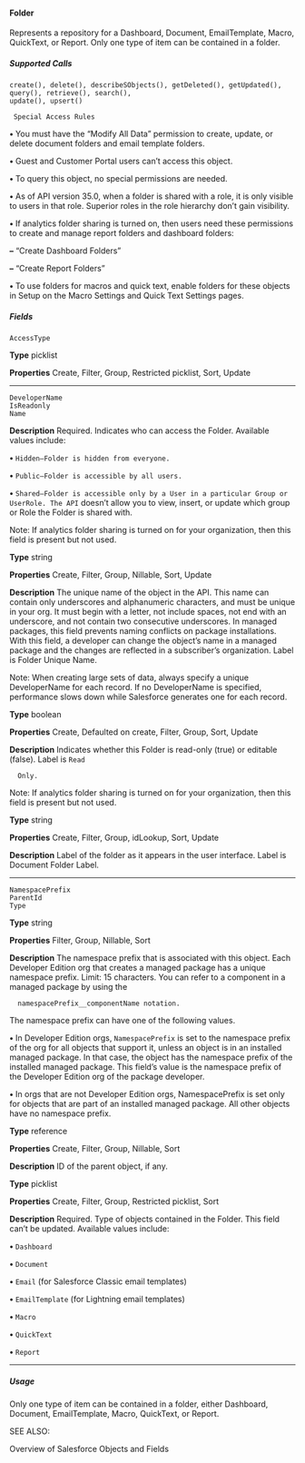 #### Folder

Represents a repository for a Dashboard, Document, EmailTemplate, Macro, QuickText, or Report. Only one type of item can be contained
in a folder.

##### Supported Calls
```
create(), delete(), describeSObjects(), getDeleted(), getUpdated(), query(), retrieve(), search(),
update(), upsert()

 Special Access Rules

```
**•** You must have the “Modify All Data” permission to create, update, or delete document folders and email template folders.

**•** Guest and Customer Portal users can’t access this object.

**•** To query this object, no special permissions are needed.

**•** As of API version 35.0, when a folder is shared with a role, it is only visible to users in that role. Superior roles in the role hierarchy
don’t gain visibility.

**•** If analytics folder sharing is turned on, then users need these permissions to create and manage report folders and dashboard folders:

**–** “Create Dashboard Folders”

**–** “Create Report Folders”

**•** To use folders for macros and quick text, enable folders for these objects in Setup on the Macro Settings and Quick Text Settings
pages.

##### Fields

```
AccessType

```

**Type**
picklist

**Properties**
Create, Filter, Group, Restricted picklist, Sort, Update


-----

```
DeveloperName
IsReadonly
Name

```

**Description**
Required. Indicates who can access the Folder. Available values include:

**•** `Hidden—Folder is hidden from everyone.`

**•** `Public—Folder is accessible by all users.`

**•** `Shared—Folder is accessible only by a User in a particular Group or UserRole. The API`
doesn’t allow you to view, insert, or update which group or Role the Folder is shared
with.

Note: If analytics folder sharing is turned on for your organization, then this field is
present but not used.

**Type**
string

**Properties**
Create, Filter, Group, Nillable, Sort, Update

**Description**
The unique name of the object in the API. This name can contain only underscores and
alphanumeric characters, and must be unique in your org. It must begin with a letter, not
include spaces, not end with an underscore, and not contain two consecutive underscores.
In managed packages, this field prevents naming conflicts on package installations. With
this field, a developer can change the object’s name in a managed package and the changes
are reflected in a subscriber’s organization. Label is Folder Unique Name.

Note: When creating large sets of data, always specify a unique DeveloperName
for each record. If no DeveloperName is specified, performance slows down while
Salesforce generates one for each record.

**Type**
boolean

**Properties**
Create, Defaulted on create, Filter, Group, Sort, Update

**Description**
Indicates whether this Folder is read-only (true) or editable (false). Label is `Read`
```
  Only.

```
Note: If analytics folder sharing is turned on for your organization, then this field is
present but not used.

**Type**
string

**Properties**
Create, Filter, Group, idLookup, Sort, Update

**Description**
Label of the folder as it appears in the user interface. Label is Document Folder Label.


-----

```
NamespacePrefix
ParentId
Type

```

**Type**
string

**Properties**
Filter, Group, Nillable, Sort

**Description**
The namespace prefix that is associated with this object. Each Developer Edition org that
creates a managed package has a unique namespace prefix. Limit: 15 characters. You can
refer to a component in a managed package by using the
```
  namespacePrefix__componentName notation.

```
The namespace prefix can have one of the following values.

**•** In Developer Edition orgs, `NamespacePrefix` is set to the namespace prefix of the
org for all objects that support it, unless an object is in an installed managed package.
In that case, the object has the namespace prefix of the installed managed package. This
field’s value is the namespace prefix of the Developer Edition org of the package
developer.

**•** In orgs that are not Developer Edition orgs, NamespacePrefix is set only for objects
that are part of an installed managed package. All other objects have no namespace
prefix.

**Type**
reference

**Properties**
Create, Filter, Group, Nillable, Sort

**Description**
ID of the parent object, if any.

**Type**
picklist

**Properties**
Create, Filter, Group, Restricted picklist, Sort

**Description**
Required. Type of objects contained in the Folder. This field can’t be updated. Available values
include:

**•** `Dashboard`

**•** `Document`

**•** `Email` (for Salesforce Classic email templates)

**•** `EmailTemplate` (for Lightning email templates)

**•** `Macro`

**•** `QuickText`

**•** `Report`


-----

##### Usage

Only one type of item can be contained in a folder, either Dashboard, Document, EmailTemplate, Macro, QuickText, or Report.

SEE ALSO:

Overview of Salesforce Objects and Fields
